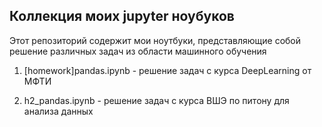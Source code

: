 ## Коллекция моих jupyter ноубуков

Этот репозиторий содержит мои ноутбуки, представляющие собой решение различных задач из области машинного обучения

1) [homework]pandas.ipynb - решение задач с курса DeepLearning от МФТИ

2) h2_pandas.ipynb - решение задач с курса ВШЭ по питону для анализа данных
